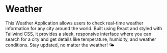 # Weather
This Weather Application allows users to check real-time weather information for any city around the world. Built using React and styled with Tailwind CSS, it provides a sleek, responsive interface where you can search for a city and get details like temperature, humidity, and weather conditions. Stay updated, no matter the weather! 🌤️
